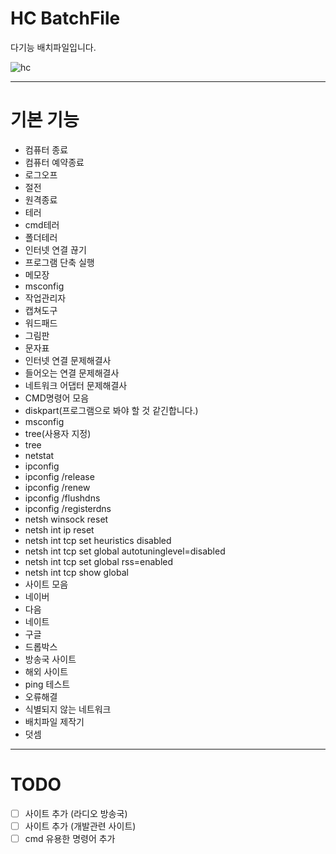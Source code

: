 # HC BatchFile
다기능 배치파일입니다.

![hc](https://user-images.githubusercontent.com/29895665/64072620-601de280-ccbc-11e9-86b3-d0a0522ea2b8.PNG)

----
# 기본 기능
- 컴퓨터 종료
 - 컴퓨터 예약종료
 - 로그오프
 - 절전
 - 원격종료
- 테러
 - cmd테러
 - 폴더테러
 - 인터넷 연결 끊기
- 프로그램 단축 실행
 - 메모장
 - msconfig
 - 작업관리자
 - 캡쳐도구
 - 워드패드
 - 그림판
 - 문자표
 - 인터넷 연결 문제해결사
 - 들어오는 연결 문제해결사
 - 네트워크 어댑터 문제해결사
- CMD명령어 모음
 - diskpart(프로그램으로 봐야 할 것 같긴합니다.)
 - msconfig
 - tree(사용자 지정)
 - tree
 - netstat
 - ipconfig
 - ipconfig /release
 - ipconfig /renew
 - ipconfig /flushdns
 - ipconfig /registerdns
 - netsh winsock reset
 - netsh int ip reset
 - netsh int tcp set heuristics disabled
 - netsh int tcp set global autotuninglevel=disabled
 - netsh int tcp set global rss=enabled
 - netsh int tcp show global
- 사이트 모음
 - 네이버
 - 다음
 - 네이트
 - 구글
 - 드롭박스
 - 방송국 사이트
 - 해외 사이트
- ping 테스트
- 오류해결
 - 식별되지 않는 네트워크
- 배치파일 제작기
- 덧셈

---
# TODO
- [ ] 사이트 추가 (라디오 방송국)
- [ ] 사이트 추가 (개발관련 사이트)
- [ ] cmd 유용한 명령어 추가
